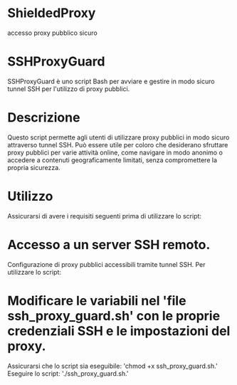 # ShieldedProxy
accesso proxy pubblico sicuro

# SSHProxyGuard
SSHProxyGuard è uno script Bash per avviare e gestire in modo sicuro tunnel SSH per l'utilizzo di proxy pubblici.

# Descrizione
Questo script permette agli utenti di utilizzare proxy pubblici in modo sicuro attraverso tunnel SSH. Può essere utile per coloro che desiderano sfruttare proxy pubblici per varie attività online, come navigare in modo anonimo o accedere a contenuti geograficamente limitati, senza compromettere la propria sicurezza.

# Utilizzo
Assicurarsi di avere i requisiti seguenti prima di utilizzare lo script:

# Accesso a un server SSH remoto.
Configurazione di proxy pubblici accessibili tramite tunnel SSH.
Per utilizzare lo script:

# Modificare le variabili nel 'file ssh_proxy_guard.sh' con le proprie credenziali SSH e le impostazioni del proxy.
Assicurarsi che lo script sia eseguibile: 'chmod +x ssh_proxy_guard.sh.'
Eseguire lo script: './ssh_proxy_guard.sh.'
